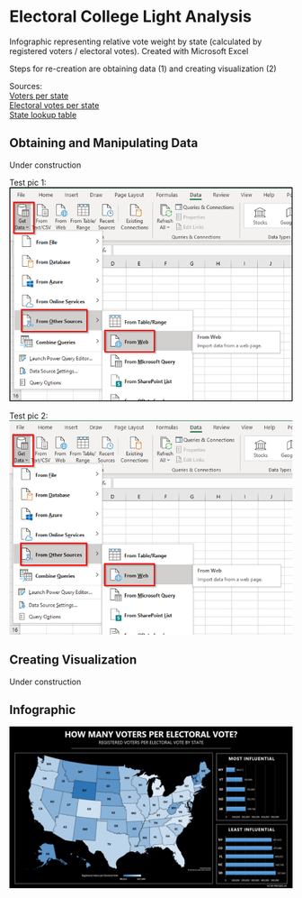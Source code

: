 # Electoral College Light Analysis

Infographic representing relative vote weight by state (calculated by registered voters / electoral votes). Created with Microsoft Excel

Steps for re-creation are obtaining data (1) and creating visualization (2)

Sources:<br/>
[Voters per state](https://worldpopulationreview.com/state-rankings/number-of-registered-voters-by-state)<br/>
[Electoral votes per state](https://state.1keydata.com/state-electoral-votes.php)<br/>
[State lookup table](https://www.extendoffice.com/documents/excel/3332-excel-convert-state-name-to-abbreviation.html)<br/>

## Obtaining and Manipulating Data

Under construction

Test pic 1:
![test1](https://raw.githubusercontent.com/Pressed-In/Electoral_College/main/Project_Pics/pic_1_b.png)<br/>

Test pic 2:
![test2](https://raw.githubusercontent.com/Pressed-In/Electoral_College/main/Project_Pics/pic_1_nb.png)<br/>

## Creating Visualization

Under construction

## Infographic

![Infographic](https://raw.githubusercontent.com/Pressed-In/Electoral_College/main/electoral_weight_viz.png)
